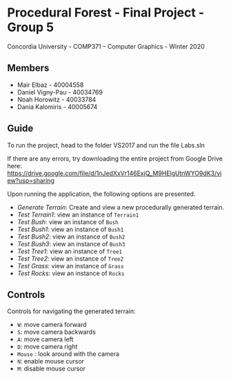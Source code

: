 # Procedural Forest - Final Project - Group 5

Concordia University - COMP371 – Computer Graphics - Winter 2020

## Members
- Mair Elbaz - 40004558
- Daniel Vigny-Pau - 40034769
- Noah Horowitz - 40033784
- Dania Kalomiris - 40005674

## Guide
To run the project, head to the folder VS2017 and run the file Labs.sln

If there are any errors, try downloading the entire project from Google Drive here: https://drive.google.com/file/d/1nJedXxVr146ExjQ_M9HElgUtnWYO9dK3/view?usp=sharing


Upon running the application, the following options are presented.
- *Generate Terrain*: Create and view a new procedurally generated terrain.
- *Test Terrain1*: view an instance of `Terrain1`
- *Test Bush*: view an instance of `Bush`
- *Test Bush1*: view an instance of `Bush1`
- *Test Bush2*: view an instance of `Bush2`
- *Test Bush3*: view an instance of `Bush3`
- *Test Tree1*: view an instance of `Tree1`
- *Test Tree2*: view an instance of `Tree2`
- *Test Grass*: view an instance of `Grass`
- *Test Rocks*: view an instance of `Rocks`

## Controls
Controls for navigating the generated terrain:
- `W`: move camera forward
- `S`: move camera backwards
- `A`: move camera left
- `D`: move camera right
- `Mouse` : look around with the camera
- `N`: enable mouse cursor
- `M`: disable mouse cursor
